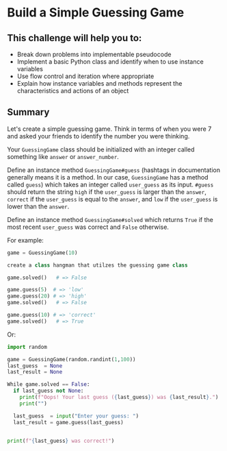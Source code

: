 # Build a Simple Guessing Game

## This challenge will help you to:
- Break down problems into implementable pseudocode
- Implement a basic Python class and identify when to use instance variables
- Use flow control and iteration where appropriate
- Explain how instance variables and methods represent the characteristics and actions of an object

## Summary
Let's create a simple guessing game. Think in terms of when you were 7 and asked your friends to identify the number you were thinking.

Your `GuessingGame` class should be initialized with an integer called something like `answer` or `answer_number`.

Define an instance method `GuessingGame#guess` (hashtags in documentation generally means it is a method. In our case, `GuessingGame` has a method called `guess`) which takes an integer called `user_guess` as its input. `#guess` should return the string `high` if the `user_guess` is larger than the `answer`, `correct` if the `user_guess` is equal to the `answer`, and `low` if the `user_guess` is lower than the `answer`.

Define an instance method `GuessingGame#solved` which returns `True` if the most recent `user_guess` was correct and `False` otherwise.

For example:

```python
game = GuessingGame(10)

create a class hangman that utilzes the guessing game class

game.solved()   # => False

game.guess(5)  # => 'low'
game.guess(20) # => 'high'
game.solved()   # => False

game.guess(10) # => 'correct'
game.solved()   # => True
```

Or:

```python
import random

game = GuessingGame(random.randint(1,100))
last_guess  = None
last_result = None

While game.solved == False:
  if last_guess not None: 
    print(f"Oops! Your last guess ({last_guess}) was {last_result}.")
    print("")

  last_guess  = input("Enter your guess: ")
  last_result = game.guess(last_guess)


print(f"{last_guess} was correct!")
```

